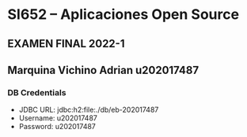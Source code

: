 # SI652 – Aplicaciones Open Source
## EXAMEN FINAL 2022-1
## Marquina Vichino Adrian u202017487

### DB Credentials

- JDBC URL: jdbc:h2:file:./db/eb-202017487
- Username: u202017487
- Password: u202017487